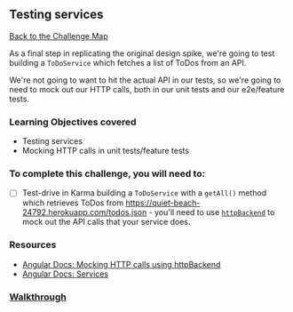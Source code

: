 ## Testing services

[Back to the Challenge Map](00_challenge_map.md)

As a final step in replicating the original design spike, we're going to test
building a `ToDoService` which fetches a list of ToDos from an API.

We're not going to want to hit the actual API in our tests, so we're going to need to mock out our HTTP calls, both in our unit tests and our e2e/feature tests.

### Learning Objectives covered
- Testing services
- Mocking HTTP calls in unit tests/feature tests

### To complete this challenge, you will need to:

- [ ] Test-drive in Karma building a `ToDoService` with a `getAll()` method which retrieves ToDos from https://quiet-beach-24792.herokuapp.com/todos.json - you'll
  need to use [`httpBackend`](https://docs.angularjs.org/api/ngMock/service/$httpBackend) to mock out the API calls that your service does.
<!-- - [ ] Update your controller test so it uses this new `ToDoFactory` to create a `new ToDo("ToDo Name")` rather than using the syntax `{text: "ToDo1", complete: true}`. How can you mark the first `ToDo` that exists on initialisation as complete?
- [ ] Change your controller to make this new test pass
- [ ] Get your Protractor tests passing following this refactor -->

### Resources

  - [Angular Docs: Mocking HTTP calls using httpBackend](https://docs.angularjs.org/api/ngMock/service/$httpBackend)
- [Angular Docs: Services](https://docs.angularjs.org/guide/services)

### [Walkthrough](walkthroughs/13_testing_services.md)
